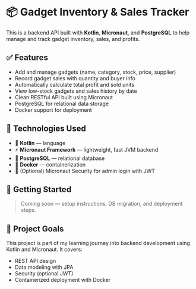 # 📦 Gadget Inventory & Sales Tracker

This is a backend API built with **Kotlin**, **Micronaut**, and **PostgreSQL** to help manage and track gadget inventory, sales, and profits.

## ✅ Features

- Add and manage gadgets (name, category, stock, price, supplier)
- Record gadget sales with quantity and buyer info
- Automatically calculate total profit and sold units
- View low-stock gadgets and sales history by date
- Clean RESTful API built using Micronaut
- PostgreSQL for relational data storage
- Docker support for deployment

## 🔧 Technologies Used

- 🧠 **Kotlin** — language
- ⚡ **Micronaut Framework** — lightweight, fast JVM backend
- 🐘 **PostgreSQL** — relational database
- 🐳 **Docker** — containerization
- 🔐 (Optional) Micronaut Security for admin login with JWT

## 🚀 Getting Started

> Coming soon — setup instructions, DB migration, and deployment steps.

## 🌱 Project Goals

This project is part of my learning journey into backend development using Kotlin and Micronaut. It covers:

- REST API design
- Data modeling with JPA
- Security (optional JWT)
- Containerized deployment with Docker
